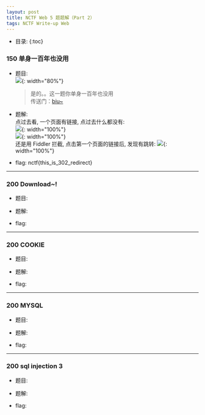 ```yaml
---
layout: post
title: NCTF Web 5 题题解（Part 2）
tags: NCTF Write-up Web
---
```


* 目录: 
{:toc}

### 150 单身一百年也没用
* 题目:  
![](http://r.photo.store.qq.com/psb?/V11aPCg53lyBwf/YhURsp64zFEGrvj9B43c8rme84*GwB56WSOgyy7g1sU!/r/dHgBAAAAAAAA){: width="80%"}  

	> 是的。。这一题你单身一百年也没用  
	> 传送门：[biu~](http://chinalover.sinaapp.com/web9/)  

* 题解:  
点过去看, 一个页面有链接, 点过去什么都没有:  
![](http://r.photo.store.qq.com/psb?/V11aPCg53lyBwf/W1M2DrpE2crsLhWFz0HuqcXgER1fvZaRDpVUYeWGvTk!/r/dHkBAAAAAAAA){: width="100%"}  
![](http://r.photo.store.qq.com/psb?/V11aPCg53lyBwf/biYv2vNQqg10YDXBWL1sW0OrpRw3TyvAgBwJUD09pD4!/r/dHgBAAAAAAAA){: width="100%"}  
还是用 Fiddler 拦截, 点击第一个页面的链接后, 发现有跳转: 
![](http://r.photo.store.qq.com/psb?/V11aPCg53lyBwf/DXWqSuXpqj6ehl6CJ0Mt8ueWterM0SHCWIID56PoUJA!/r/dAoBAAAAAAAA){: width="100%"} 

* flag: nctf{this_is_302_redirect}  

<hr>

### 200 Download~!
* 题目:  


* 题解:  


* flag:    
<hr>

### 200 COOKIE
* 题目:  


* 题解:   
 

* flag:  
<hr>

### 200 MYSQL
* 题目:  


* 题解:   
	

* flag:    




<hr>

### 200 sql injection 3
* 题目:  


* 题解:   


* flag: 